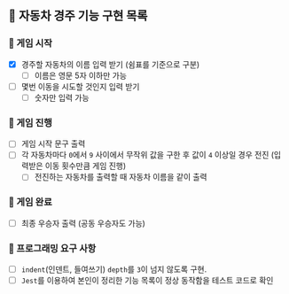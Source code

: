 ## 🚗 자동차 경주 기능 구현 목록

### 📌 게임 시작

- [x] 경주할 자동차의 이름 입력 받기 (쉼표를 기준으로 구분)
  - [ ] 이름은 영문 5자 이하만 가능
- [ ] 몇번 이동을 시도할 것인지 입력 받기
  - [ ] 숫자만 입력 가능

### 📌 게임 진행

- [ ] 게임 시작 문구 출력
- [ ] 각 자동차마다 `0`에서 `9` 사이에서 무작위 값을 구한 후 값이 `4` 이상일 경우 전진 (입력받은 이동 횟수만큼 게임 진행)
  - [ ] 전진하는 자동차를 출력할 때 자동차 이름을 같이 출력

### 📌 게임 완료

- [ ] 최종 우승자 출력 (공동 우승자도 가능)

### 📌 프로그래밍 요구 사항

- [ ] `indent`(인덴트, 들여쓰기) `depth`를 `3`이 넘지 않도록 구현.
- [ ] `Jest`를 이용하여 본인이 정리한 기능 목록이 정상 동작함을 테스트 코드로 확인
